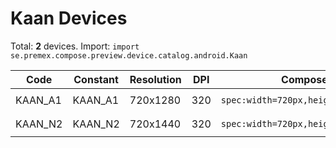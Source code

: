 # Kaan Devices

Total: **2** devices. Import: `import se.premex.compose.preview.device.catalog.android.Kaan`

| Code | Constant | Resolution | DPI | Compose Spec | Preview Usage |
|------|----------|------------|-----|-------------|---------------|
| KAAN_A1 | KAAN_A1 | 720x1280 | 320 | `spec:width=720px,height=1280px,dpi=320` | `@Preview(device = Kaan.KAAN_A1)` |
| KAAN_N2 | KAAN_N2 | 720x1440 | 320 | `spec:width=720px,height=1440px,dpi=320` | `@Preview(device = Kaan.KAAN_N2)` |

<!-- Generated automatically. Do not edit manually. -->
